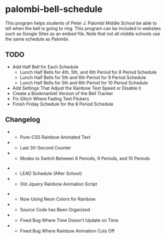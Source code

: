 # palombi-bell-schedule
This program helps students of Peter J. Palombi Middle School be
able to tell when the bell is going to ring. This program can be 
included in websites such as Google Sites as an embed file. Note
that not all middle schools use the same schedule as Palombi.

## TODO
* Add Half Bell for Each Schedule
  * Lunch Half Bells for 4th, 5th, and 6th Period for 8 Period Schedule
  * Lunch Half Bells for 5th and 6th Period for 9 Period Schedule
  * Lunch Half Bells for 5th and 6th Period for 10 Period Schedule
* Add Settings That Adjust the Rainbow Text Speed or Disable it
* Create a Bookmarklet Version of the Bell Tracker
* Fix Glitch Where Fading Text Flickers
* Finish Friday Schedule for the 8 Period Schedule 

## Changelog
+ + Pure-CSS Rainbow Animated Text
+ + Last 30-Second Counter
+ + Modes to Switch Between 8 Periods, 9 Periods, and 10 Periods
- - LEAD Schedule (After School)
- - Old Jquery Rainbow Animation Script
* * Now Using Neon Colors for Rainbow
* * Source Code has Been Organized
* * Fixed Bug Where Time Doesn't Update on Time
* * Fixed Bug Where Rainbow Animation Cuts Off
